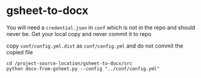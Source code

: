 # gsheet-to-docx
You will need a ```credential.json``` in ```conf``` which is not in the repo and should never be. Get your local copy and never commit it to repo

copy ```conf/config.yml.dist``` as ```conf/config.yml``` and do not commit the copied file

```
cd /project-source-location/gsheet-to-docx/src
python docx-from-gsheet.py --config "../conf/config.yml"
```
